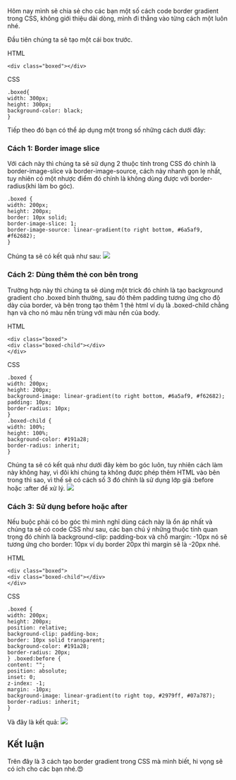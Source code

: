 Hôm nay mình sẽ chia sẻ cho các bạn một số cách code border gradient trong CSS, không giới thiệu dài dòng, mình đi thẳng vào từng cách một luôn nhé.

Đầu tiên chúng ta sẽ tạo một cái box trước.

HTML
```
<div class="boxed"></div>
```
CSS
```
.boxed{
width: 300px;
height: 300px;
background-color: black;
}
```
Tiếp theo đó bạn có thể áp dụng một trong số những cách dưới đây:

### Cách 1: Border image slice
Với cách này thì chúng ta sẽ sử dụng 2 thuộc tính trong CSS đó chính là border-image-slice và border-image-source, cách này nhanh gọn lẹ nhất, tuy nhiên có một nhược điểm đó chính là không dùng được với border-radius(khi làm bo góc).
```
.boxed {
width: 200px;
height: 200px;
border: 10px solid;
border-image-slice: 1;
border-image-source: linear-gradient(to right bottom, #6a5af9, #f62682);
}
```
Chúng ta sẽ có kết quả như sau:
![](https://images.viblo.asia/09b963c2-6faf-4054-9a71-665797b28bcb.jpg)

### Cách 2: Dùng thêm thẻ con bên trong
Trường hợp này thì chúng ta sẽ dùng một trick đó chính là tạo background gradient cho .boxed bình thường, sau đó thêm padding tương ứng cho độ dày của border, và bên trong tạo thêm 1 thẻ html ví dụ là .boxed-child chẳng hạn và cho nó màu nền trùng với màu nền của body.

HTML
```
<div class="boxed">
<div class="boxed-child"></div>
</div>
```
CSS
```
.boxed {
width: 200px;
height: 200px;
background-image: linear-gradient(to right bottom, #6a5af9, #f62682);
padding: 10px;
border-radius: 10px;
}
.boxed-child {
width: 100%;
height: 100%;
background-color: #191a28;
border-radius: inherit;
}
```
Chúng ta sẽ có kết quả như dưới đây kèm bo góc luôn, tuy nhiên cách làm này không hay, vì đôi khi chúng ta không được phép thêm HTML vào bên trong thì sao, vì thế sẽ có cách số 3 đó chính là sử dụng lớp giả :before hoặc :after để xử lý.
![](https://images.viblo.asia/aac3e800-77f2-4ad7-86d2-dcd87907f036.jpg)
### Cách 3: Sử dụng before hoặc after

Nếu buộc phải có bo góc thì mình nghĩ dùng cách này là ổn áp nhất và chúng ta sẽ có code CSS như sau, các bạn chú ý những thuộc tính quan trọng đó chính là background-clip: padding-box và chỗ margin: -10px nó sẽ tương ứng cho border: 10px ví dụ border 20px thì margin sẽ là -20px nhé.

HTML
```
<div class="boxed">
<div class="boxed-child"></div>
</div>
```
CSS

```
.boxed {
width: 200px;
height: 200px;
position: relative;
background-clip: padding-box;
border: 10px solid transparent;
background-color: #191a28;
border-radius: 20px;
} .boxed:before {
content: "";
position: absolute;
inset: 0;
z-index: -1;
margin: -10px;
background-image: linear-gradient(to right top, #2979ff, #07a787);
border-radius: inherit;
}
```


Và đây là kết quả:
![](https://images.viblo.asia/64c193ff-33ab-45d0-9be0-1e112ba63be6.jpg)

## Kết luận
Trên đây là 3 cách tạo border gradient trong CSS mà mình biết, hi vọng sẽ có ích cho các bạn nhé.😍